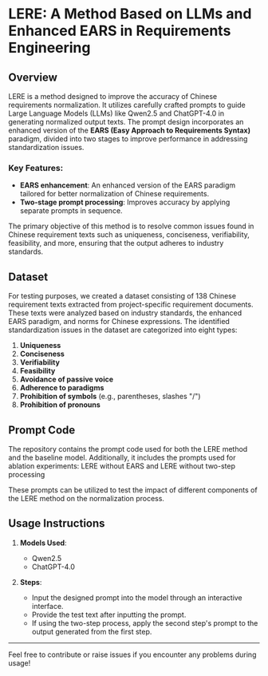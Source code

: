 # LERE: A Method Based on LLMs and Enhanced EARS in Requirements Engineering

## Overview
LERE is a method designed to improve the accuracy of Chinese requirements normalization. It utilizes carefully crafted prompts to guide Large Language Models (LLMs) like Qwen2.5 and ChatGPT-4.0 in generating normalized output texts. The prompt design incorporates an enhanced version of the **EARS (Easy Approach to Requirements Syntax)** paradigm, divided into two stages to improve performance in addressing standardization issues.

### Key Features:
- **EARS enhancement**: An enhanced version of the EARS paradigm tailored for better normalization of Chinese requirements.
- **Two-stage prompt processing**: Improves accuracy by applying separate prompts in sequence.

The primary objective of this method is to resolve common issues found in Chinese requirement texts such as uniqueness, conciseness, verifiability, feasibility, and more, ensuring that the output adheres to industry standards.

## Dataset
For testing purposes, we created a dataset consisting of 138 Chinese requirement texts extracted from project-specific requirement documents. These texts were analyzed based on industry standards, the enhanced EARS paradigm, and norms for Chinese expressions. The identified standardization issues in the dataset are categorized into eight types:

1. **Uniqueness**
2. **Conciseness**
3. **Verifiability**
4. **Feasibility**
5. **Avoidance of passive voice**
6. **Adherence to paradigms**
7. **Prohibition of symbols** (e.g., parentheses, slashes "/")
8. **Prohibition of pronouns**

## Prompt Code
The repository contains the prompt code used for both the LERE method and the baseline model. Additionally, it includes the prompts used for ablation experiments: LERE without EARS  and LERE without two-step processing

These prompts can be utilized to test the impact of different components of the LERE method on the normalization process.

## Usage Instructions
1. **Models Used**: 
   - Qwen2.5
   - ChatGPT-4.0
   
2. **Steps**:
   - Input the designed prompt into the model through an interactive interface.
   - Provide the test text after inputting the prompt.
   - If using the two-step process, apply the second step's prompt to the output generated from the first step.

---

Feel free to contribute or raise issues if you encounter any problems during usage!
